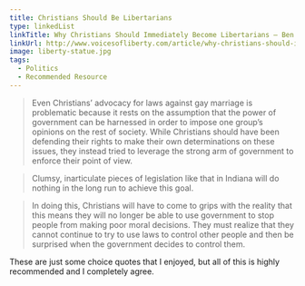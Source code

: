 ```yaml
---
title: Christians Should Be Libertarians
type: linkedList
linkTitle: Why Christians Should Immediately Become Libertarians — Ben Lewis
linkUrl: http://www.voicesofliberty.com/article/why-christians-should-immediately-become-libertarians/
image: liberty-statue.jpg
tags:
  - Politics
  - Recommended Resource
---
```


> Even Christians’ advocacy for laws against gay marriage is problematic because it rests on the assumption that the power of government can be harnessed in order to impose one group’s opinions on the rest of society. While Christians should have been defending their rights to make their own determinations on these issues, they instead tried to leverage the strong arm of government to enforce their point of view.

> Clumsy, inarticulate pieces of legislation like that in Indiana will do nothing in the long run to achieve this goal.

> In doing this, Christians will have to come to grips with the reality that this means they will no longer be able to use government to stop people from making poor moral decisions. They must realize that they cannot continue to try to use laws to control other people and then be surprised when the government decides to control them.

These are just some choice quotes that I enjoyed, but all of this is highly recommended and I completely agree.
